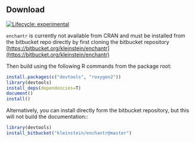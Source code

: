 Download
-------------------------------------------------------------------------------

[![Lifecycle: experimental](https://img.shields.io/badge/lifecycle-experimental-orange.svg)](https://lifecycle.r-lib.org/articles/stages.html#experimental)

`enchantr` is currently not available from CRAN and must be installed from the
bitbucket repo directly by first cloning the bitbucket repository [https://bitbucket.org/kleinstein/enchantr](https://bitbucket.org/kleinstein/enchantr)

Then build using the following R commands from the package root:

```R
install.packages(c("devtools", "roxygen2"))
library(devtools)
install_deps(dependencies=T)
document()
install()
```

Alternatively, you can install directly form the bitbucket repository, but this
will not build the documentation::

```R
library(devtools)
install_bitbucket("kleinstein/enchantr@master")
```